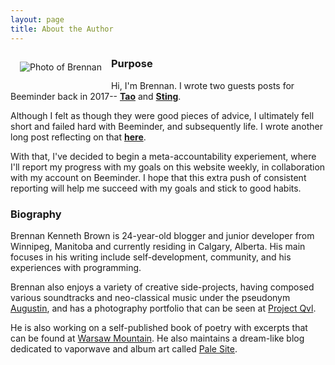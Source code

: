 ```yaml
---
layout: page
title: About the Author
---
```


<img src="https://i.postimg.cc/HLMF4gsN/Brennan-Brown-250.png" alt="Photo of Brennan" align="left" style="margin: 15px;">

### Purpose

Hi, I'm Brennan. I wrote two guests posts for Beeminder back in 2017-- [**Tao**](https://blog.beeminder.com/tao/) and [**Sting**](https://blog.beeminder.com/tao2/). 

Although I felt as though they were good pieces of advice, I ultimately fell short and failed hard with Beeminder, and subsequently life. I wrote another long post reflecting on that [**here**](https://medium.com/@brennanbrown/goal-failure-bc3a39a0f418). 

With that, I've decided to begin a meta-accountability experiement, where I'll report my progress with my goals on this website weekly, in collaboration with my account on Beeminder. I hope that this extra push of consistent reporting will help me succeed with my goals and stick to good habits. 

### Biography

Brennan Kenneth Brown is 24-year-old blogger and junior developer from Winnipeg, Manitoba and currently residing in Calgary, Alberta. His main focuses in his writing include self-development, community, and his experiences with programming.  

Brennan also enjoys a variety of creative side-projects, having composed various soundtracks and neo-classical music under the pseudonym [Augustin](https://augustin.bandcamp.com), and has a photography portfolio that can be seen at [Project Qvl](https://qvl.deviantart.com). 

He is also working on a self-published book of poetry with excerpts that can be found at [Warsaw Mountain](https://warsawmountain.tumblr.com). He also maintains a dream-like blog dedicated to vaporwave and album art called [Pale Site](palesite.tumblr.com).
